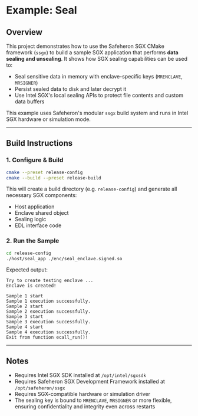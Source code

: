 # Example: Seal

## Overview

This project demonstrates how to use the Safeheron SGX CMake framework (`ssgx`) to build a sample SGX application that performs **data sealing and unsealing**. It shows how SGX sealing capabilities can be used to:

- Seal sensitive data in memory with enclave-specific keys (`MRENCLAVE`, `MRSIGNER`)
- Persist sealed data to disk and later decrypt it
- Use Intel SGX's local sealing APIs to protect file contents and custom data buffers

This example uses Safeheron's modular `ssgx` build system and runs in Intel SGX hardware or simulation mode.

---

## Build Instructions

### 1. Configure & Build

```bash
cmake --preset release-config
cmake --build --preset release-build
```

This will create a build directory (e.g. `release-config`) and generate all necessary SGX components:
- Host application
- Enclave shared object
- Sealing logic
- EDL interface code

### 2. Run the Sample

```bash
cd release-config
./host/seal_app ./enc/seal_enclave.signed.so
```

Expected output:
```
Try to create testing enclave ...
Enclave is created!

Sample 1 start
Sample 1 execution successfully.
Sample 2 start
Sample 2 execution successfully.
Sample 3 start
Sample 3 execution successfully.
Sample 4 start
Sample 4 execution successfully.
Exit from function ecall_run()!
```

---

## Notes

- Requires Intel SGX SDK installed at `/opt/intel/sgxsdk`
- Requires Safeheron SGX Development Framework installed at `/opt/safeheron/ssgx`
- Requires SGX-compatible hardware or simulation driver
- The sealing key is bound to `MRENCLAVE`, `MRSIGNER` or more flexible, ensuring confidentiality and integrity even across restarts
